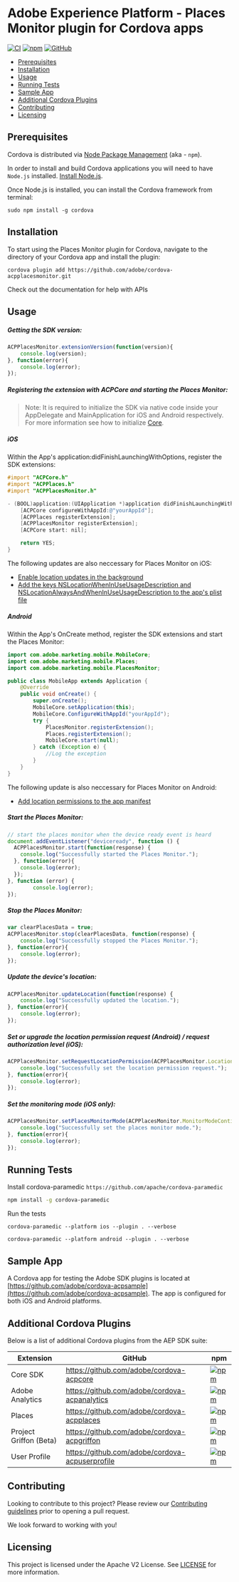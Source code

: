 
# Adobe Experience Platform - Places Monitor plugin for Cordova apps

[![CI](https://github.com/adobe/cordova-acpplacesmonitor/workflows/CI/badge.svg)](https://github.com/adobe/cordova-acpplacesmonitor/actions)
[![npm](https://img.shields.io/npm/v/@adobe/cordova-acpplacesmonitor)](https://www.npmjs.com/package/@adobe/cordova-acpplacesmonitor)
[![GitHub](https://img.shields.io/github/license/adobe/cordova-acpplacesmonitor)](https://github.com/adobe/cordova-acpplacesmonitor/blob/master/LICENSE)

- [Prerequisites](#prerequisites)  
- [Installation](#installation)
- [Usage](#usage)  
- [Running Tests](#running-tests)
- [Sample App](#sample-app)
- [Additional Cordova Plugins](#additional-cordova-plugins)
- [Contributing](#contributing)  
- [Licensing](#licensing)  

## Prerequisites  

Cordova is distributed via [Node Package Management](https://www.npmjs.com/) (aka - `npm`).  

In order to install and build Cordova applications you will need to have `Node.js` installed. [Install Node.js](https://nodejs.org/en/).  

Once Node.js is installed, you can install the Cordova framework from terminal:  

```  
sudo npm install -g cordova  
```

## Installation

To start using the Places Monitor plugin for Cordova, navigate to the directory of your Cordova app and install the plugin:
```
cordova plugin add https://github.com/adobe/cordova-acpplacesmonitor.git
```
Check out the documentation for help with APIs

## Usage

##### Getting the SDK version:
```js
ACPPlacesMonitor.extensionVersion(function(version){  
    console.log(version);
}, function(error){  
    console.log(error);  
});
```
##### Registering the extension with ACPCore and starting the Places Monitor:  

 > Note: It is required to initialize the SDK via native code inside your AppDelegate and MainApplication for iOS and Android respectively. For more information see how to initialize [Core](https://aep-sdks.gitbook.io/docs/getting-started/initialize-the-sdk).  

##### **iOS**
Within the App's application:didFinishLaunchingWithOptions, register the SDK extensions:
```objective-c
#import "ACPCore.h"
#import "ACPPlaces.h"
#import "ACPPlacesMonitor.h"

- (BOOL)application:(UIApplication *)application didFinishLaunchingWithOptions:(NSDictionary*)launchOptions {
    [ACPCore configureWithAppId:@"yourAppId"];
    [ACPPlaces registerExtension];
    [ACPPlacesMonitor registerExtension];
    [ACPCore start: nil];

    return YES;
}
```
The following updates are also neccessary for Places Monitor on iOS:

- [Enable location updates in the background](https://docs.adobe.com/content/help/en/places/using/places-ext-aep-sdks/places-monitor-extension/using-places-monitor-extension.html#enable-location-updates-background)
- [Add the keys NSLocationWhenInUseUsageDescription and NSLocationAlwaysAndWhenInUseUsageDescription to the app's plist file](https://docs.adobe.com/content/help/en/places/using/places-ext-aep-sdks/places-monitor-extension/using-places-monitor-extension.html#configuring-the-plist-keys)

##### **Android**

Within the App's OnCreate method, register the SDK extensions and start the Places Monitor:
```java
import com.adobe.marketing.mobile.MobileCore;
import com.adobe.marketing.mobile.Places;
import com.adobe.marketing.mobile.PlacesMonitor;

public class MobileApp extends Application {
    @Override
    public void onCreate() {
        super.onCreate();
        MobileCore.setApplication(this);
        MobileCore.ConfigureWithAppId("yourAppId");
        try {
            PlacesMonitor.registerExtension();
            Places.registerExtension();
            MobileCore.start(null);
        } catch (Exception e) {
            //Log the exception
        }
    }
}
```
The following update is also neccessary for Places Monitor on Android:

- [Add location permissions to the app manifest](https://docs.adobe.com/content/help/en/places/using/places-ext-aep-sdks/places-monitor-extension/using-places-monitor-extension.html#add-permissions-to-the-manifest)

##### Start the Places Monitor:

```js
// start the places monitor when the device ready event is heard
document.addEventListener("deviceready", function () {
  ACPPlacesMonitor.start(function(response) {  
    console.log("Successfully started the Places Monitor.");
  }, function(error){  
    console.log(error);  
  });
}, function (error) {
        console.log(error);
});
```
##### Stop the Places Monitor:
```js
var clearPlacesData = true;
ACPPlacesMonitor.stop(clearPlacesData, function(response) {  
    console.log("Successfully stopped the Places Monitor.");
}, function(error){  
    console.log(error);  
});
```
##### Update the device's location:
```js
ACPPlacesMonitor.updateLocation(function(response) {  
    console.log("Successfully updated the location.");
}, function(error){  
    console.log(error);  
});
```
##### Set or upgrade the location permission request (Android) / request authorization level (iOS):
```js
ACPPlacesMonitor.setRequestLocationPermission(ACPPlacesMonitor.LocationPermissionAlwaysAllow, function(response) {  
    console.log("Successfully set the location permission request.");
}, function(error){  
    console.log(error);  
}); 
```
##### Set the monitoring mode (iOS only):
```js
ACPPlacesMonitor.setPlacesMonitorMode(ACPPlacesMonitor.MonitorModeContinuous, function(response) {  
    console.log("Successfully set the places monitor mode.");
}, function(error){  
    console.log(error);  
}); 
```
## Running Tests
Install cordova-paramedic `https://github.com/apache/cordova-paramedic`
```bash
npm install -g cordova-paramedic
```

Run the tests
```
cordova-paramedic --platform ios --plugin . --verbose
```
```
cordova-paramedic --platform android --plugin . --verbose
```

## Sample App

A Cordova app for testing the Adobe SDK plugins is located at [https://github.com/adobe/cordova-acpsample](https://github.com/adobe/cordova-acpsample). The app is configured for both iOS and Android platforms.  

## Additional Cordova Plugins

Below is a list of additional Cordova plugins from the AEP SDK suite:

| Extension | GitHub | npm |
|-----------|--------|-----|
| Core SDK | https://github.com/adobe/cordova-acpcore | [![npm](https://img.shields.io/npm/v/@adobe/cordova-acpcore)](https://www.npmjs.com/package/@adobe/cordova-acpcore)
| Adobe Analytics | https://github.com/adobe/cordova-acpanalytics | [![npm](https://img.shields.io/npm/v/@adobe/cordova-acpanalytics)](https://www.npmjs.com/package/@adobe/cordova-acpanalytics)
| Places | https://github.com/adobe/cordova-acpplaces | [![npm](https://img.shields.io/npm/v/@adobe/cordova-acpplaces)](https://www.npmjs.com/package/@adobe/cordova-acpplaces)
| Project Griffon (Beta) | https://github.com/adobe/cordova-acpgriffon | [![npm](https://img.shields.io/npm/v/@adobe/cordova-acpgriffon)](https://www.npmjs.com/package/@adobe/cordova-acpgriffon)
| User Profile | https://github.com/adobe/cordova-acpuserprofile | [![npm](https://img.shields.io/npm/v/@adobe/cordova-acpuserprofile)](https://www.npmjs.com/package/@adobe/cordova-acpuserprofile)

## Contributing
Looking to contribute to this project? Please review our [Contributing guidelines](.github/CONTRIBUTING.md) prior to opening a pull request.

We look forward to working with you!

## Licensing  
This project is licensed under the Apache V2 License. See [LICENSE](LICENSE) for more information.

